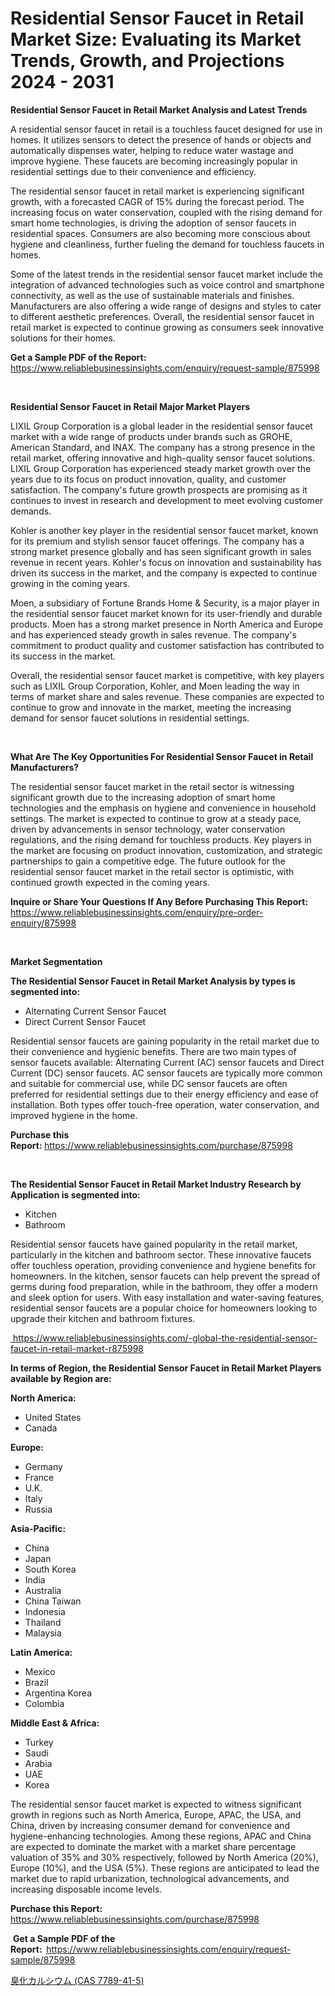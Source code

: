<p><h1>Residential Sensor Faucet in Retail Market Size: Evaluating its Market Trends, Growth, and Projections 2024 - 2031</h1></p><p><strong>Residential Sensor Faucet in Retail Market Analysis and Latest Trends</strong></p>
<p><p>A residential sensor faucet in retail is a touchless faucet designed for use in homes. It utilizes sensors to detect the presence of hands or objects and automatically dispenses water, helping to reduce water wastage and improve hygiene. These faucets are becoming increasingly popular in residential settings due to their convenience and efficiency.</p><p>The residential sensor faucet in retail market is experiencing significant growth, with a forecasted CAGR of 15% during the forecast period. The increasing focus on water conservation, coupled with the rising demand for smart home technologies, is driving the adoption of sensor faucets in residential spaces. Consumers are also becoming more conscious about hygiene and cleanliness, further fueling the demand for touchless faucets in homes.</p><p>Some of the latest trends in the residential sensor faucet market include the integration of advanced technologies such as voice control and smartphone connectivity, as well as the use of sustainable materials and finishes. Manufacturers are also offering a wide range of designs and styles to cater to different aesthetic preferences. Overall, the residential sensor faucet in retail market is expected to continue growing as consumers seek innovative solutions for their homes.</p></p>
<p><strong>Get a Sample PDF of the Report:&nbsp;</strong> <a href="https://www.reliablebusinessinsights.com/enquiry/request-sample/875998">https://www.reliablebusinessinsights.com/enquiry/request-sample/875998</a></p>
<p>&nbsp;</p>
<p><strong>Residential Sensor Faucet in Retail Major Market Players</strong></p>
<p><p>LIXIL Group Corporation is a global leader in the residential sensor faucet market with a wide range of products under brands such as GROHE, American Standard, and INAX. The company has a strong presence in the retail market, offering innovative and high-quality sensor faucet solutions. LIXIL Group Corporation has experienced steady market growth over the years due to its focus on product innovation, quality, and customer satisfaction. The company's future growth prospects are promising as it continues to invest in research and development to meet evolving customer demands.</p><p>Kohler is another key player in the residential sensor faucet market, known for its premium and stylish sensor faucet offerings. The company has a strong market presence globally and has seen significant growth in sales revenue in recent years. Kohler's focus on innovation and sustainability has driven its success in the market, and the company is expected to continue growing in the coming years.</p><p>Moen, a subsidiary of Fortune Brands Home & Security, is a major player in the residential sensor faucet market known for its user-friendly and durable products. Moen has a strong market presence in North America and Europe and has experienced steady growth in sales revenue. The company's commitment to product quality and customer satisfaction has contributed to its success in the market.</p><p>Overall, the residential sensor faucet market is competitive, with key players such as LIXIL Group Corporation, Kohler, and Moen leading the way in terms of market share and sales revenue. These companies are expected to continue to grow and innovate in the market, meeting the increasing demand for sensor faucet solutions in residential settings.</p></p>
<p>&nbsp;</p>
<p><strong>What Are The Key Opportunities For Residential Sensor Faucet in Retail Manufacturers?</strong></p>
<p><p>The residential sensor faucet market in the retail sector is witnessing significant growth due to the increasing adoption of smart home technologies and the emphasis on hygiene and convenience in household settings. The market is expected to continue to grow at a steady pace, driven by advancements in sensor technology, water conservation regulations, and the rising demand for touchless products. Key players in the market are focusing on product innovation, customization, and strategic partnerships to gain a competitive edge. The future outlook for the residential sensor faucet market in the retail sector is optimistic, with continued growth expected in the coming years.</p></p>
<p><strong>Inquire or Share Your Questions If Any Before Purchasing This Report:</strong> <a href="https://www.reliablebusinessinsights.com/enquiry/pre-order-enquiry/875998">https://www.reliablebusinessinsights.com/enquiry/pre-order-enquiry/875998</a></p>
<p>&nbsp;</p>
<p><strong>Market Segmentation</strong></p>
<p><strong>The Residential Sensor Faucet in Retail Market Analysis by types is segmented into:</strong></p>
<p><ul><li>Alternating Current Sensor Faucet</li><li>Direct Current Sensor Faucet</li></ul></p>
<p><p>Residential sensor faucets are gaining popularity in the retail market due to their convenience and hygienic benefits. There are two main types of sensor faucets available: Alternating Current (AC) sensor faucets and Direct Current (DC) sensor faucets. AC sensor faucets are typically more common and suitable for commercial use, while DC sensor faucets are often preferred for residential settings due to their energy efficiency and ease of installation. Both types offer touch-free operation, water conservation, and improved hygiene in the home.</p></p>
<p><strong>Purchase this Report:&nbsp;</strong><a href="https://www.reliablebusinessinsights.com/purchase/875998">https://www.reliablebusinessinsights.com/purchase/875998</a></p>
<p>&nbsp;</p>
<p><strong>The Residential Sensor Faucet in Retail Market Industry Research by Application is segmented into:</strong></p>
<p><ul><li>Kitchen</li><li>Bathroom</li></ul></p>
<p><p>Residential sensor faucets have gained popularity in the retail market, particularly in the kitchen and bathroom sector. These innovative faucets offer touchless operation, providing convenience and hygiene benefits for homeowners. In the kitchen, sensor faucets can help prevent the spread of germs during food preparation, while in the bathroom, they offer a modern and sleek option for users. With easy installation and water-saving features, residential sensor faucets are a popular choice for homeowners looking to upgrade their kitchen and bathroom fixtures.</p></p>
<p><a href="https://www.reliablebusinessinsights.com/-global-the-residential-sensor-faucet-in-retail-market-r875998">&nbsp;https://www.reliablebusinessinsights.com/-global-the-residential-sensor-faucet-in-retail-market-r875998</a></p>
<p><strong>In terms of Region, the Residential Sensor Faucet in Retail Market Players available by Region are:</strong></p>
<p>
    <p> <strong> North America: </strong>
        <ul>
            <li>United States</li>
            <li>Canada</li>
        </ul>
        </p> 
    <p> <strong> Europe: </strong>
        <ul>
            <li>Germany</li>
            <li>France</li>
            <li>U.K.</li>
            <li>Italy</li>
            <li>Russia</li>
        </ul>
        </p> 
    <p> <strong> Asia-Pacific: </strong>
        <ul>
            <li>China</li>
            <li>Japan</li>
            <li>South Korea</li>
            <li>India</li>
            <li>Australia</li>
            <li>China Taiwan</li>
            <li>Indonesia</li>
            <li>Thailand</li>
            <li>Malaysia</li>
        </ul>
        </p> 
    <p> <strong> Latin America: </strong>
        <ul>
            <li>Mexico</li>
            <li>Brazil</li>
            <li>Argentina Korea</li>
            <li>Colombia</li>
        </ul>
        </p> 
    <p> <strong> Middle East & Africa: </strong>
        <ul>
            <li>Turkey</li>
            <li>Saudi</li>
            <li>Arabia</li>
            <li>UAE</li>
            <li>Korea</li>
        </ul>
    </p>
    </p>
<p><p>The residential sensor faucet market is expected to witness significant growth in regions such as North America, Europe, APAC, the USA, and China, driven by increasing consumer demand for convenience and hygiene-enhancing technologies. Among these regions, APAC and China are expected to dominate the market with a market share percentage valuation of 35% and 30% respectively, followed by North America (20%), Europe (10%), and the USA (5%). These regions are anticipated to lead the market due to rapid urbanization, technological advancements, and increasing disposable income levels.</p></p>
<p><strong>Purchase this Report: </strong><a href="https://www.reliablebusinessinsights.com/purchase/875998">https://www.reliablebusinessinsights.com/purchase/875998</a></p>
<p>&nbsp;<strong>Get a Sample PDF of the Report:&nbsp;&nbsp;</strong><a href="https://www.reliablebusinessinsights.com/enquiry/request-sample/875998">https://www.reliablebusinessinsights.com/enquiry/request-sample/875998</a></p>
<p><strong></strong></p>
<p><p><a href="https://github.com/BrionnaBoyle/Market-Research-Report-List-1/blob/main/149677284840.md">臭化カルシウム (CAS 7789-41-5)</a></p></p>